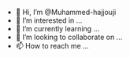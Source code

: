 - 👋 Hi, I’m @Muhammed-hajjouji
- 👀 I’m interested in ...
- 🌱 I’m currently learning ...
- 💞️ I’m looking to collaborate on ...
- 📫 How to reach me ...

<!---
Muhammed-hajjouji/Muhammed-hajjouji is a ✨ special ✨ repository because its `README.md` (this file) appears on your GitHub profile.
You can click the Preview link to take a look at your changes.
--->
